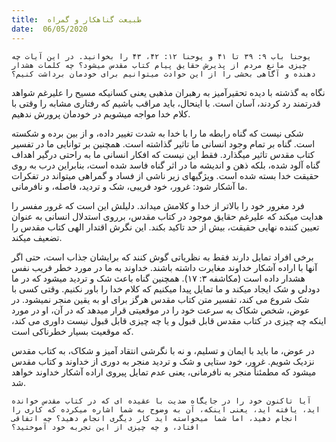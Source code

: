 ```yaml
---
title:  طبیعت گناهکار و گمراه
date:  06/05/2020
---
```


`یوحنا باب ۹: ۳۹ تا ۴۱ و یوحنا ۱۲: ۴۲، ۴۳ را بخوانید. در این آیات چه چیزی مانع مردم از پذیرش حقایق پیام کتاب مقدس میشود؟ چه کلمات هشدار دهنده و آگاهی بخشی را از این حوادث میتوانیم برای خودمان برداشت کنیم؟`

نگاه به گذشته با دیده تحقیرآمیز به رهبران مذهبی یعنی کسانیکه مسیح را علیرغم شواهد قدرتمند رد کردند، آسان است. با اینحال، باید مراقب باشیم که رفتاری مشابه را وقتی با کلام خدا مواجه میشویم در خودمان پرورش ندهیم.

شکی نیست که گناه رابطه ما را با خدا به شدت تغییر داده، و از بین برده و شکسته است. گناه بر تمام وجود انسانی ما تاثیر گذاشته است. همچنین بر توانایی ما در تفسیر کتاب مقدس تاثیر میگذارد. فقط این نیست که افکار انسانی ما به راحتی درگیر اهداف گناه آلود شده، بلکه ذهن و اندیشه ما در اثر گناه فاسد شده است، بنابراین درب به روی حقیقت خدا بسته شده است. ویژگیهای زیر ناشی از فساد و گمراهی میتواند در تفکرات ما آشکار شود: غرور، خود فریبی، شک و تردید، فاصله، و نافرمانی.

فرد مغرور خود را بالاتر از خدا و کلامش میداند. دلیلش این است که غرور مفسر را هدایت میکند که علیرغم حقایق موجود در کتاب مقدس، برروی استدلال انسانی به عنوان تعیین کننده نهایی حقیقت، بیش از حد تاکید بکند. این نگرش اقتدار الهی کتاب مقدس را تضعیف میکند.

برخی افراد تمایل دارند فقط به نظریاتی گوش کنند که برایشان جذاب است، حتی اگر آنها با اراده آشکار خداوند مغایرت داشته باشند. خداوند به ما در مورد خطر فریب نفس هشدار داده است (مکاشفه ۳: ۱۷). همچنین گناه باعث شک و تردید میشود که در ما دودلی و شک ایجاد میکند و ما تمایل پیدا میکنیم که کلام خدا را باور نکنیم. وقتی کسی با شک شروع می کند، تفسیر متن کتاب مقدس هرگز برای او به یقین منجر نمیشود. در عوض، شخص شکاک به سرعت خود را در موقعیتی قرار میدهد که در آن، او در مورد اینکه چه چیزی در کتاب مقدس قابل قبول و یا چه چیزی قابل قبول نیست داوری می کند، که موقعیت بسیار خطرناکی است.

در عوض، ما باید با ایمان و تسلیم، و نه با نگرشی انتقاد آمیز و شکاک، به کتاب مقدس نزدیک شویم. غرور، خود ستایی و شک و تردید منجر به دوری از خداوند و کتاب مقدس میشود که مطمئناً منجر به نافرمانی، یعنی عدم تمایل پیروی اراده آشکار خداوند خواهد شد.

`آیا تاکنون خود را در جایگاه ضدیت با عقیده ای که در کتاب مقدس خوانده اید، یافته اید، یعنی اینکه، آن به وضوح به شما اشاره میکرده که کاری را انجام دهید، اما شما میخواسته اید کار دیگری انجام دهید؟ چه اتفاقی افتاد، و چه چیزی از این تجربه خود آموختید؟`
